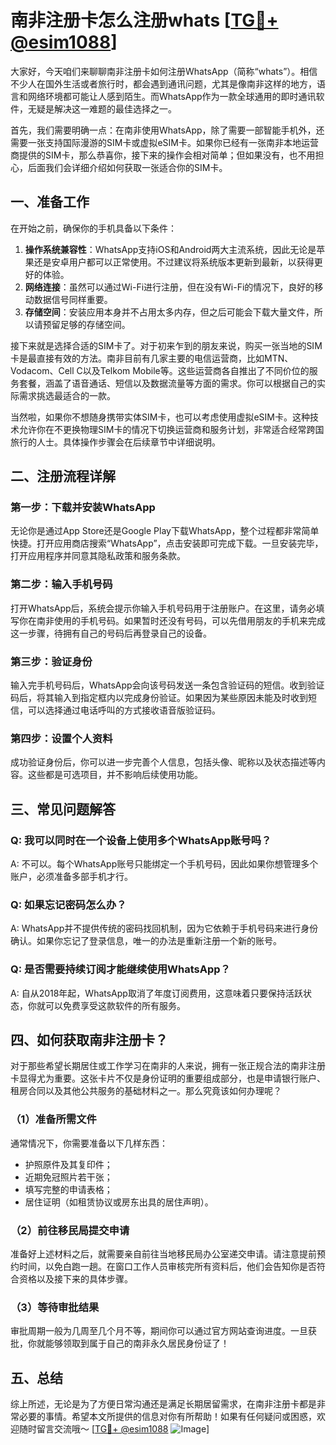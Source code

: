 # 南非注册卡怎么注册whats [[TG💪+ @esim1088](https://t.me/s/esim1088)]

大家好，今天咱们来聊聊南非注册卡如何注册WhatsApp（简称“whats”）。相信不少人在国外生活或者旅行时，都会遇到通讯问题，尤其是像南非这样的地方，语言和网络环境都可能让人感到陌生。而WhatsApp作为一款全球通用的即时通讯软件，无疑是解决这一难题的最佳选择之一。

首先，我们需要明确一点：在南非使用WhatsApp，除了需要一部智能手机外，还需要一张支持国际漫游的SIM卡或虚拟eSIM卡。如果你已经有一张南非本地运营商提供的SIM卡，那么恭喜你，接下来的操作会相对简单；但如果没有，也不用担心，后面我们会详细介绍如何获取一张适合你的SIM卡。

## 一、准备工作

在开始之前，确保你的手机具备以下条件：

1. **操作系统兼容性**：WhatsApp支持iOS和Android两大主流系统，因此无论是苹果还是安卓用户都可以正常使用。不过建议将系统版本更新到最新，以获得更好的体验。
2. **网络连接**：虽然可以通过Wi-Fi进行注册，但在没有Wi-Fi的情况下，良好的移动数据信号同样重要。
3. **存储空间**：安装应用本身并不占用太多内存，但之后可能会下载大量文件，所以请预留足够的存储空间。

接下来就是选择合适的SIM卡了。对于初来乍到的朋友来说，购买一张当地的SIM卡是最直接有效的方法。南非目前有几家主要的电信运营商，比如MTN、Vodacom、Cell C以及Telkom Mobile等。这些运营商各自推出了不同价位的服务套餐，涵盖了语音通话、短信以及数据流量等方面的需求。你可以根据自己的实际需求挑选最适合的一款。

当然啦，如果你不想随身携带实体SIM卡，也可以考虑使用虚拟eSIM卡。这种技术允许你在不更换物理SIM卡的情况下切换运营商和服务计划，非常适合经常跨国旅行的人士。具体操作步骤会在后续章节中详细说明。

## 二、注册流程详解

### 第一步：下载并安装WhatsApp

无论你是通过App Store还是Google Play下载WhatsApp，整个过程都非常简单快捷。打开应用商店搜索“WhatsApp”，点击安装即可完成下载。一旦安装完毕，打开应用程序并同意其隐私政策和服务条款。

### 第二步：输入手机号码

打开WhatsApp后，系统会提示你输入手机号码用于注册账户。在这里，请务必填写你在南非使用的手机号码。如果暂时还没有号码，可以先借用朋友的手机来完成这一步骤，待拥有自己的号码后再登录自己的设备。

### 第三步：验证身份

输入完手机号码后，WhatsApp会向该号码发送一条包含验证码的短信。收到验证码后，将其输入到指定框内以完成身份验证。如果因为某些原因未能及时收到短信，可以选择通过电话呼叫的方式接收语音版验证码。

### 第四步：设置个人资料

成功验证身份后，你可以进一步完善个人信息，包括头像、昵称以及状态描述等内容。这些都是可选项目，并不影响后续使用功能。

## 三、常见问题解答

### Q: 我可以同时在一个设备上使用多个WhatsApp账号吗？
A: 不可以。每个WhatsApp账号只能绑定一个手机号码，因此如果你想管理多个账户，必须准备多部手机才行。

### Q: 如果忘记密码怎么办？
A: WhatsApp并不提供传统的密码找回机制，因为它依赖于手机号码来进行身份确认。如果你忘记了登录信息，唯一的办法是重新注册一个新的账号。

### Q: 是否需要持续订阅才能继续使用WhatsApp？
A: 自从2018年起，WhatsApp取消了年度订阅费用，这意味着只要保持活跃状态，你就可以免费享受这款软件的所有服务。

## 四、如何获取南非注册卡？

对于那些希望长期居住或工作学习在南非的人来说，拥有一张正规合法的南非注册卡显得尤为重要。这张卡片不仅是身份证明的重要组成部分，也是申请银行账户、租房合同以及其他公共服务的基础材料之一。那么究竟该如何办理呢？

### （1）准备所需文件

通常情况下，你需要准备以下几样东西：
- 护照原件及其复印件；
- 近期免冠照片若干张；
- 填写完整的申请表格；
- 居住证明（如租赁协议或房东出具的居住声明）。

### （2）前往移民局提交申请

准备好上述材料之后，就需要亲自前往当地移民局办公室递交申请。请注意提前预约时间，以免白跑一趟。在窗口工作人员审核完所有资料后，他们会告知你是否符合资格以及接下来的具体步骤。

### （3）等待审批结果

审批周期一般为几周至几个月不等，期间你可以通过官方网站查询进度。一旦获批，你就能够领取到属于自己的南非永久居民身份证了！

## 五、总结

综上所述，无论是为了方便日常沟通还是满足长期居留需求，在南非注册卡都是非常必要的事情。希望本文所提供的信息对你有所帮助！如果有任何疑问或困惑，欢迎随时留言交流哦～ [[TG💪+ @esim1088](https://t.me/s/esim1088) ![Image](https://i.postimg.cc/4NQfJmqS/Snipaste-2025-05-13-00-14-12.png)]